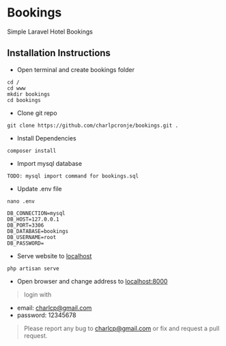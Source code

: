 # Bookings

Simple Laravel Hotel Bookings

## Installation Instructions

- Open terminal and create bookings folder

```terminal
cd /
cd www
mkdir bookings
cd bookings
```

- Clone git repo

```terminal
git clone https://github.com/charlpcronje/bookings.git .
```

- Install Dependencies

```terminal
composer install
```

- Import mysql database

```terminal
TODO: mysql import command for bookings.sql
```

- Update .env file
  
```env
nano .env

DB_CONNECTION=mysql
DB_HOST=127.0.0.1
DB_PORT=3306
DB_DATABASE=bookings
DB_USERNAME=root
DB_PASSWORD=
```

- Serve website to [localhost](http://localhost:8000)


```terminal
php artisan serve
```

- Open browser and change address to [localhost:8000](http://localhost:8000)

> login with
- email: charlcp@gmail.com
- password: 12345678

> Please report any bug to [charlcp@gmail.com](mailto:charlcp@gmail.com) or fix and request a pull request.
